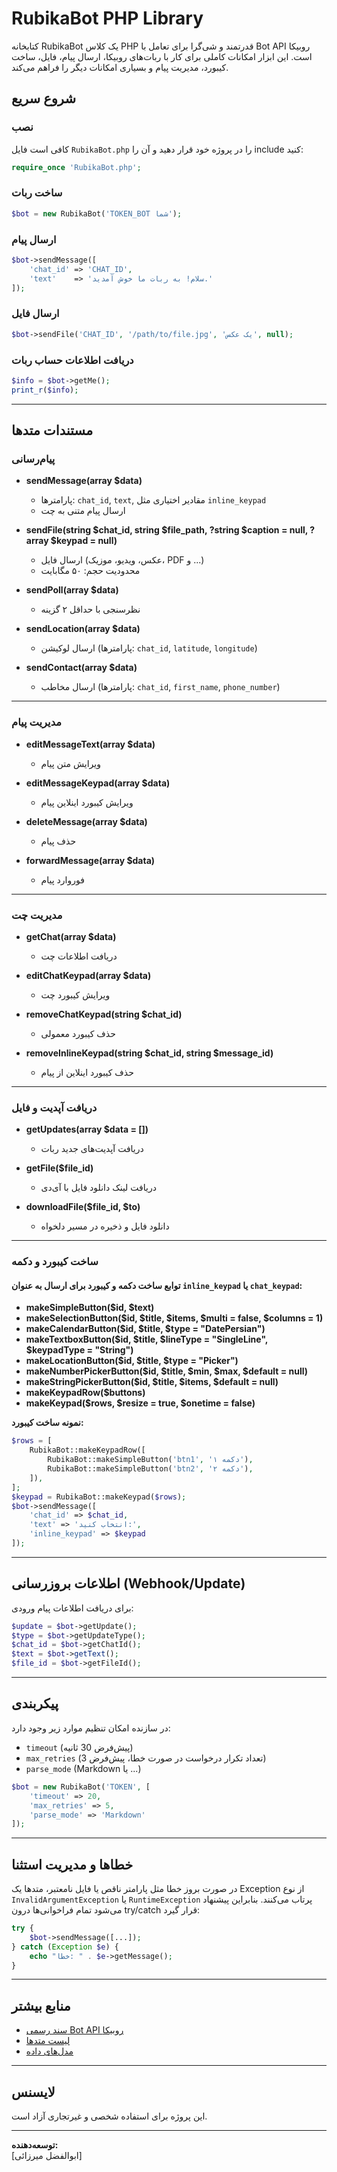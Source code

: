 # RubikaBot PHP Library

کتابخانه RubikaBot یک کلاس PHP قدرتمند و شی‌گرا برای تعامل با Bot API روبیکا است. این ابزار امکانات کاملی برای کار با ربات‌های روبیکا، ارسال پیام، فایل، ساخت کیبورد، مدیریت پیام و بسیاری امکانات دیگر را فراهم می‌کند.

## شروع سریع

### نصب

کافی است فایل `RubikaBot.php` را در پروژه خود قرار دهید و آن را include کنید:

```php
require_once 'RubikaBot.php';
```

### ساخت ربات

```php
$bot = new RubikaBot('TOKEN_BOT شما');
```

### ارسال پیام

```php
$bot->sendMessage([
    'chat_id' => 'CHAT_ID',
    'text'    => 'سلام! به ربات ما خوش آمدید.'
]);
```

### ارسال فایل

```php
$bot->sendFile('CHAT_ID', '/path/to/file.jpg', 'یک عکس', null);
```

### دریافت اطلاعات حساب ربات

```php
$info = $bot->getMe();
print_r($info);
```

---

## مستندات متدها

### پیام‌رسانی

- **sendMessage(array $data)**
  - پارامترها: `chat_id`, `text`, مقادیر اختیاری مثل `inline_keypad`
  - ارسال پیام متنی به چت

- **sendFile(string $chat_id, string $file_path, ?string $caption = null, ?array $keypad = null)**
  - ارسال فایل (عکس، ویدیو، موزیک، PDF و ...)
  - محدودیت حجم: ۵۰ مگابایت

- **sendPoll(array $data)**
  - نظرسنجی با حداقل ۲ گزینه

- **sendLocation(array $data)**
  - ارسال لوکیشن (پارامترها: `chat_id`, `latitude`, `longitude`)

- **sendContact(array $data)**
  - ارسال مخاطب (پارامترها: `chat_id`, `first_name`, `phone_number`)

---

### مدیریت پیام

- **editMessageText(array $data)**
  - ویرایش متن پیام

- **editMessageKeypad(array $data)**
  - ویرایش کیبورد اینلاین پیام

- **deleteMessage(array $data)**
  - حذف پیام

- **forwardMessage(array $data)**
  - فوروارد پیام

---

### مدیریت چت

- **getChat(array $data)**
  - دریافت اطلاعات چت

- **editChatKeypad(array $data)**
  - ویرایش کیبورد چت

- **removeChatKeypad(string $chat_id)**
  - حذف کیبورد معمولی

- **removeInlineKeypad(string $chat_id, string $message_id)**
  - حذف کیبورد اینلاین از پیام

---

### دریافت آپدیت و فایل

- **getUpdates(array $data = [])**
  - دریافت آپدیت‌های جدید ربات

- **getFile($file_id)**
  - دریافت لینک دانلود فایل با آی‌دی

- **downloadFile($file_id, $to)**
  - دانلود فایل و ذخیره در مسیر دلخواه

---

### ساخت کیبورد و دکمه

#### توابع ساخت دکمه و کیبورد برای ارسال به عنوان `inline_keypad` یا `chat_keypad`:

- **makeSimpleButton($id, $text)**
- **makeSelectionButton($id, $title, $items, $multi = false, $columns = 1)**
- **makeCalendarButton($id, $title, $type = "DatePersian")**
- **makeTextboxButton($id, $title, $lineType = "SingleLine", $keypadType = "String")**
- **makeLocationButton($id, $title, $type = "Picker")**
- **makeNumberPickerButton($id, $title, $min, $max, $default = null)**
- **makeStringPickerButton($id, $title, $items, $default = null)**
- **makeKeypadRow($buttons)**
- **makeKeypad($rows, $resize = true, $onetime = false)**

**نمونه ساخت کیبورد:**

```php
$rows = [
    RubikaBot::makeKeypadRow([
        RubikaBot::makeSimpleButton('btn1', 'دکمه ۱'),
        RubikaBot::makeSimpleButton('btn2', 'دکمه ۲'),
    ]),
];
$keypad = RubikaBot::makeKeypad($rows);
$bot->sendMessage([
    'chat_id' => $chat_id,
    'text' => 'انتخاب کنید:',
    'inline_keypad' => $keypad
]);
```

---

## اطلاعات بروزرسانی (Webhook/Update)

برای دریافت اطلاعات پیام ورودی:

```php
$update = $bot->getUpdate();
$type = $bot->getUpdateType();
$chat_id = $bot->getChatId();
$text = $bot->getText();
$file_id = $bot->getFileId();
```

---

## پیکربندی

در سازنده امکان تنظیم موارد زیر وجود دارد:
- `timeout` (پیش‌فرض 30 ثانیه)
- `max_retries` (تعداد تکرار درخواست در صورت خطا، پیش‌فرض 3)
- `parse_mode` (Markdown یا ...)

```php
$bot = new RubikaBot('TOKEN', [
    'timeout' => 20,
    'max_retries' => 5,
    'parse_mode' => 'Markdown'
]);
```

---

## خطاها و مدیریت استثنا

در صورت بروز خطا مثل پارامتر ناقص یا فایل نامعتبر، متدها یک Exception از نوع `InvalidArgumentException` یا `RuntimeException` پرتاب می‌کنند. بنابراین پیشنهاد می‌شود تمام فراخوانی‌ها درون try/catch قرار گیرد:

```php
try {
    $bot->sendMessage([...]);
} catch (Exception $e) {
    echo "خطا: " . $e->getMessage();
}
```

---

## منابع بیشتر

- [سند رسمی Bot API روبیکا](https://rubika.ir/botapi)
- [لیست متدها](https://rubika.ir/botapi/methods)
- [مدل‌های داده](https://rubika.ir/botapi/models)

---

## لایسنس

این پروژه برای استفاده شخصی و غیرتجاری آزاد است.

---

**توسعه‌دهنده:**  
[ابوالفضل میرزائی]
